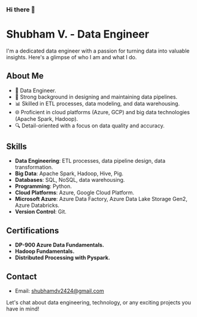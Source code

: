 ### Hi there 👋

# Shubham V. - Data Engineer


I'm a dedicated data engineer with a passion for turning data into valuable insights. Here's a glimpse of who I am and what I do.

## About Me

- 💼 Data Engineer.
- 🚀 Strong background in designing and maintaining data pipelines.
- 📊 Skilled in ETL processes, data modeling, and data warehousing.
- 🌐 Proficient in cloud platforms (Azure, GCP) and big data technologies (Apache Spark, Hadoop).
- 🔍 Detail-oriented with a focus on data quality and accuracy.

## Skills

- **Data Engineering**: ETL processes, data pipeline design, data transformation.
- **Big Data**: Apache Spark, Hadoop, Hive, Pig.
- **Databases**: SQL, NoSQL, data warehousing.
- **Programming**: Python.
- **Cloud Platforms**: Azure, Google Cloud Platform.
- **Microsoft Azure**: Azure Data Factory, Azure Data Lake Storage Gen2, Azure Databricks.
- **Version Control**: Git.

## Certifications
- **DP-900 Azure Data Fundamentals.**
- **Hadoop Fundamentals.**
- **Distributed Processing with Pyspark.**

## Contact
- Email: shubhamdv2424@gmail.com

Let's chat about data engineering, technology, or any exciting projects you have in mind!
